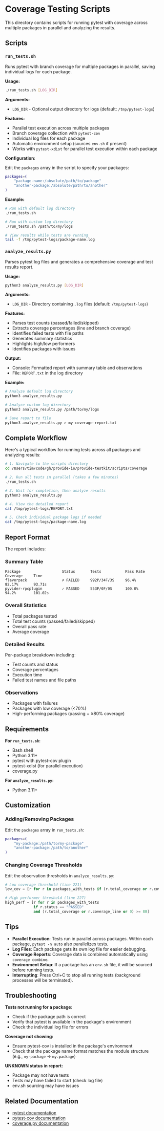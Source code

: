 # Coverage Testing Scripts

This directory contains scripts for running pytest with coverage across multiple packages in parallel and analyzing the results.

## Scripts

### `run_tests.sh`

Runs pytest with branch coverage for multiple packages in parallel, saving individual logs for each package.

**Usage:**
```bash
./run_tests.sh [LOG_DIR]
```

**Arguments:**
- `LOG_DIR` - Optional output directory for logs (default: `/tmp/pytest-logs`)

**Features:**
- Parallel test execution across multiple packages
- Branch coverage collection with `pytest-cov`
- Individual log files for each package
- Automatic environment setup (sources `env.sh` if present)
- Works with `pytest-xdist` for parallel test execution within each package

**Configuration:**

Edit the `packages` array in the script to specify your packages:

```bash
packages=(
    "package-name:/absolute/path/to/package"
    "another-package:/absolute/path/to/another"
)
```

**Example:**
```bash
# Run with default log directory
./run_tests.sh

# Run with custom log directory
./run_tests.sh /path/to/my/logs

# View results while tests are running
tail -f /tmp/pytest-logs/package-name.log
```

### `analyze_results.py`

Parses pytest log files and generates a comprehensive coverage and test results report.

**Usage:**
```bash
python3 analyze_results.py [LOG_DIR]
```

**Arguments:**
- `LOG_DIR` - Directory containing `.log` files (default: `/tmp/pytest-logs`)

**Features:**
- Parses test counts (passed/failed/skipped)
- Extracts coverage percentages (line and branch coverage)
- Identifies failed tests with file paths
- Generates summary statistics
- Highlights high/low performers
- Identifies packages with issues

**Output:**
- Console: Formatted report with summary table and observations
- File: `REPORT.txt` in the log directory

**Example:**
```bash
# Analyze default log directory
python3 analyze_results.py

# Analyze custom log directory
python3 analyze_results.py /path/to/my/logs

# Save report to file
python3 analyze_results.py > my-coverage-report.txt
```

## Complete Workflow

Here's a typical workflow for running tests across all packages and analyzing results:

```bash
# 1. Navigate to the scripts directory
cd /Users/tim/code/gh/provide-io/provide-testkit/scripts/coverage

# 2. Run all tests in parallel (takes a few minutes)
./run_tests.sh

# 3. Wait for completion, then analyze results
python3 analyze_results.py

# 4. View the detailed report
cat /tmp/pytest-logs/REPORT.txt

# 5. Check individual package logs if needed
cat /tmp/pytest-logs/package-name.log
```

## Report Format

The report includes:

### Summary Table
```
Package                   Status       Tests           Pass Rate    Coverage     Time
flavorpack                ✗ FAILED     992P/34F/3S     96.4%        82.17%       93.71s
pyvider-rpcplugin         ✓ PASSED     553P/0F/0S      100.0%       94.2%        101.02s
```

### Overall Statistics
- Total packages tested
- Total test counts (passed/failed/skipped)
- Overall pass rate
- Average coverage

### Detailed Results
Per-package breakdown including:
- Test counts and status
- Coverage percentages
- Execution time
- Failed test names and file paths

### Observations
- Packages with failures
- Packages with low coverage (<70%)
- High-performing packages (passing + ≥80% coverage)

## Requirements

**For `run_tests.sh`:**
- Bash shell
- Python 3.11+
- pytest with pytest-cov plugin
- pytest-xdist (for parallel execution)
- coverage.py

**For `analyze_results.py`:**
- Python 3.11+

## Customization

### Adding/Removing Packages

Edit the `packages` array in `run_tests.sh`:

```bash
packages=(
    "my-package:/path/to/my-package"
    "another-package:/path/to/another"
)
```

### Changing Coverage Thresholds

Edit the observation thresholds in `analyze_results.py`:

```python
# Low coverage threshold (line 221)
low_cov = [r for r in packages_with_tests if (r.total_coverage or r.coverage_line or 100) < 70]

# High performer threshold (line 227)
high_perf = [r for r in packages_with_tests
             if r.status == "PASSED"
             and (r.total_coverage or r.coverage_line or 0) >= 80]
```

## Tips

- **Parallel Execution**: Tests run in parallel across packages. Within each package, `pytest -n auto` also parallelizes tests.
- **Log Files**: Each package gets its own log file for easier debugging.
- **Coverage Reports**: Coverage data is combined automatically using `coverage combine`.
- **Environment Setup**: If a package has an `env.sh` file, it will be sourced before running tests.
- **Interrupting**: Press Ctrl+C to stop all running tests (background processes will be terminated).

## Troubleshooting

**Tests not running for a package:**
- Check if the package path is correct
- Verify that pytest is available in the package's environment
- Check the individual log file for errors

**Coverage not showing:**
- Ensure pytest-cov is installed in the package's environment
- Check that the package name format matches the module structure (e.g., `my-package` → `my.package`)

**UNKNOWN status in report:**
- Package may not have tests
- Tests may have failed to start (check log file)
- env.sh sourcing may have issues

## Related Documentation

- [pytest documentation](https://docs.pytest.org/)
- [pytest-cov documentation](https://pytest-cov.readthedocs.io/)
- [coverage.py documentation](https://coverage.readthedocs.io/)
